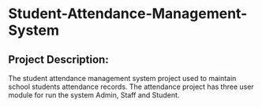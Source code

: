 # Student-Attendance-Management-System
  ## Project Description:
The student attendance management system project used to maintain school students attendance records. The attendance project has three  user module for run the system Admin, Staff and Student.
